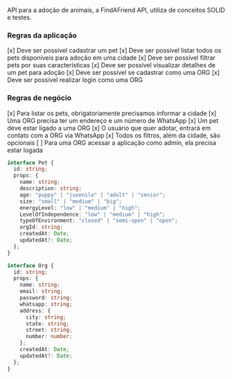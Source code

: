 API para a adoção de animais, a FindAFriend API, utiliza de conceitos SOLID e testes.

### Regras da aplicação

[x] Deve ser possível cadastrar um pet
[x] Deve ser possível listar todos os pets disponíveis para adoção em uma cidade
[x] Deve ser possível filtrar pets por suas características
[x] Deve ser possível visualizar detalhes de um pet para adoção
[x] Deve ser possível se cadastrar como uma ORG
[x] Deve ser possível realizar login como uma ORG

### Regras de negócio

[x] Para listar os pets, obrigatoriamente precisamos informar a cidade
[x] Uma ORG precisa ter um endereço e um número de WhatsApp
[x] Um pet deve estar ligado a uma ORG
[x] O usuário que quer adotar, entrará em contato com a ORG via WhatsApp
[x] Todos os filtros, além da cidade, são opcionais
[ ] Para uma ORG acessar a aplicação como admin, ela precisa estar logada

```typescript
interface Pet {
  id: string;
  props: {
    name: string;
    description: string;
    age: "puppy" | "juvenile" | "adult" | "senior";
    size: "small" | "medium" | "big";
    energyLevel: "low" | "medium" | "high";
    LevelOfIndependence: "low" | "medium" | "high";
    typeOfEnvironment: "closed" | "semi-open" | "open";
    orgId: string;
    createdAt: Date;
    updatedAt?: Date;
  };
}

interface Org {
  id: string;
  props: {
    name: string;
    email: string;
    password: string;
    whatsapp: string;
    address: {
      city: string;
      state: string;
      street: string;
      number: number;
    };
    createdAt: Date;
    updatedAt?: Date;
  };
}
```
